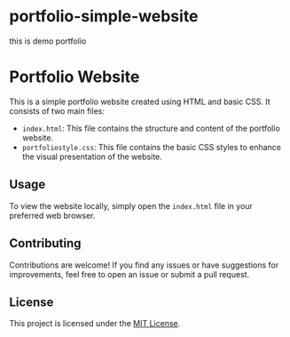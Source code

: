 # portfolio-simple-website
this is demo portfolio
# Portfolio Website

This is a simple portfolio website created using HTML and basic CSS. It consists of two main files:
- `index.html`: This file contains the structure and content of the portfolio website.
- `portfoliostyle.css`: This file contains the basic CSS styles to enhance the visual presentation of the website.

## Usage

To view the website locally, simply open the `index.html` file in your preferred web browser.

## Contributing

Contributions are welcome! If you find any issues or have suggestions for improvements, feel free to open an issue or submit a pull request.

## License

This project is licensed under the [MIT License](LICENSE).

